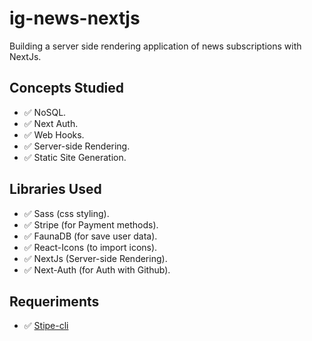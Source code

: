 # ig-news-nextjs
Building a server side rendering application of news subscriptions with NextJs.

## Concepts Studied 
* ✅ NoSQL.
* ✅ Next Auth.
* ✅ Web Hooks.
* ✅ Server-side Rendering.
* ✅ Static Site Generation.
## Libraries Used
* ✅ Sass (css styling).
* ✅ Stripe (for Payment methods).
* ✅ FaunaDB (for save user data).
* ✅ React-Icons (to import icons).
* ✅ NextJs (Server-side Rendering).
* ✅ Next-Auth (for Auth with Github).

## Requeriments
* ✅ [Stipe-cli](https://stripe.com/docs/stripe-cli)